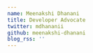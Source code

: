 ```yaml
---
name: Meenakshi Dhanani
title: Developer Advocate
twitter: mdhananii
github: meenakshi-dhanani
blog_rss: ''
---
```

